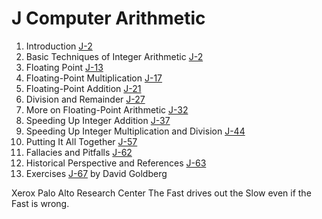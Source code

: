# J Computer Arithmetic

1. Introduction [J-2](#introduction-14)
2. Basic Techniques of Integer Arithmetic [J-2](#basic-techniques-of-integer-arithmetic)
3. Floating Point [J-13](#floating-point)
4. Floating-Point Multiplication [J-17](#floating-point-multiplication)
5. Floating-Point Addition [J-21](#floating-point-addition)
6. Division and Remainder [J-27](#division-and-remainder)
7. More on Floating-Point Arithmetic [J-32](#more-on-floating-point-arithmetic)
8. Speeding Up Integer Addition [J-37](#speeding-up-integer-addition)
9. Speeding Up Integer Multiplication and Division [J-44](#speeding-up-integer-multiplication-and-division)
10. Putting It All Together [J-57](#putting-it-all-together)
11. Fallacies and Pitfalls [J-62](#_bookmark804)
12. Historical Perspective and References [J-63](#historical-perspective-and-references-8)
13. Exercises [J-67](#exercises-10) by David Goldberg

Xerox Palo Alto Research Center
The Fast drives out the Slow even if the Fast is wrong.
